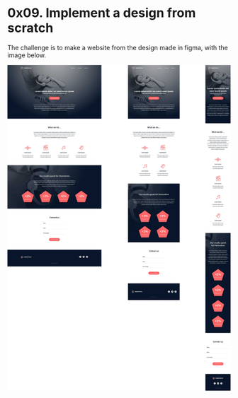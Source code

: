# 0x09. Implement a design from scratch

The challenge is to make a website from the design made in figma, with the image below.


<img src="./figma_design.jpg"
     alt="img components"
     style="float: left; margin-right: 10px;" />
